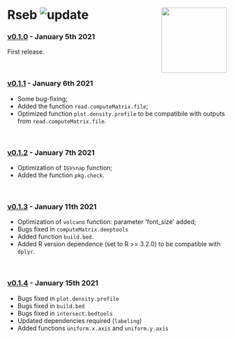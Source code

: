 # Rseb <img src="https://sebastian-gregoricchio.github.io/Rseb/Rseb_logo.svg" align="right" height = 150/> ![update](https://badges.pufler.dev/updated/sebastian-gregoricchio/Rseb)

### [v0.1.0](https://github.com/sebastian-gregoricchio/Rseb/releases/tag/0.1.4) - January 5th 2021
First release.

<br /> 

### [v0.1.1](https://github.com/sebastian-gregoricchio/Rseb/releases/tag/0.1.1) - January 6th 2021
* Some bug-fixing;
* Added the function `read.computeMatrix.file`;
* Optimized function `plot.density.profile` to be compatibile with outputs from `read.computeMatrix.file`.

<br /> 

### [v0.1.2](https://github.com/sebastian-gregoricchio/Rseb/releases/tag/0.1.2) - January 7th 2021
* Optimization of `IGVsnap` function;
* Added the function `pkg.check`.

<br /> 

### [v0.1.3](https://github.com/sebastian-gregoricchio/Rseb/releases/tag/0.1.3) - January 11th 2021
* Optimization of `volcano` function: parameter 'font_size' added;
* Bugs fixed in `computeMatrix.deeptools`
* Added function `build.bed`.
* Added R version dependence (set to R >= 3.2.0) to be compatible with `dplyr`.

<br /> 

### [v0.1.4](https://github.com/sebastian-gregoricchio/Rseb/releases/tag/0.1.4) - January 15th 2021
* Bugs fixed in `plot.density.profile`
* Bugs fixed in `build.bed`
* Bugs fixed in `intersect.bedtools`
* Updated dependencies required (`labeling`)
* Added functions `uniform.x.axis` and `uniform.y.axis`
